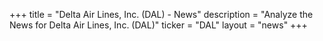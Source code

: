 +++
title = "Delta Air Lines, Inc. (DAL) - News"
description = "Analyze the News for Delta Air Lines, Inc. (DAL)"
ticker = "DAL"
layout = "news"
+++

